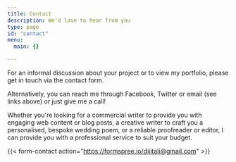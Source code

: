 ```yaml
---
title: Contact
description: We'd love to hear from you
type: page
id: "contact"
menu:
  main: {}

---
```


For an informal discussion about your project or to view my portfolio, please get in touch via the contact form.

Alternatively, you can reach me through Facebook, Twitter or email (see links above) or just give me a call!

Whether you're looking for a commercial writer to provide you with engaging web content or blog posts, a creative writer to craft you a personalised, bespoke wedding poem, or a reliable proofreader or editor, I can provide you with a professional service to suit your budget.

{{< form-contact action="https://formspree.io/dijitali@gmail.com"  >}}